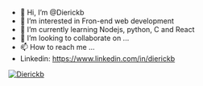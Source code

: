 - 👋 Hi, I’m @Dierickb
- 👀 I’m interested in Fron-end web development
- 🌱 I’m currently learning Nodejs, python, C and React
- 💞️ I’m looking to collaborate on ...
- 📫 How to reach me ...
- Linkedin: https://www.linkedin.com/in/dierickb

[![Dierickb](https://img.shields.io/badge/Dierick-gray?style=flat&logo=Github&logoColor=White&link=https://github.com/Dierickb)](https://github.com/Dierickb)

<!---
Dierickb/Dierickb is a ✨ special ✨ repository because its `README.md` (this file) appears on your GitHub profile.
You can click the Preview link to take a look at your changes.
--->

